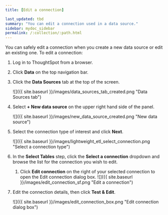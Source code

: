 ```yaml
---
title: [Edit a connection]

last_updated: tbd
summary: "You can edit a connection used in a data source."
sidebar: mydoc_sidebar
permalink: /:collection/:path.html
---
```

You can safely edit a connection when you create a new data source or edit an existing one. To edit a connection:

1. Log in to ThoughtSpot from a browser.

2. Click **Data** on the top navigation bar.

3.  Click the **Data Sources** tab at the top of the screen.

    ![]({{ site.baseurl }}/images/data_sources_tab_created.png "Data Sources tab")

4. Select **+ New data source** on the upper right hand side of the panel.

     ![]({{ site.baseurl }}/images/new_data_source_created.png "New data source")

5. Select the connection type of interest and click **Next**.

     ![]({{ site.baseurl }}/images/lightweight_etl_select_connection.png "Select a connection type")

6. In the **Select Tables** step, click the **Select a connection** dropdown and browse the list for the connection you wish to edit.

    1. Click **Edit connection** on the right of your selected connection to open the Edit connection dialog box.
     ![]({{ site.baseurl }}/images/edit_connection_sf.png "Edit a connection")

7. Edit the connection details, then click **Test & Edit**.

     ![]({{ site.baseurl }}/images/edit_connection_box.png "Edit connection dialog box")
